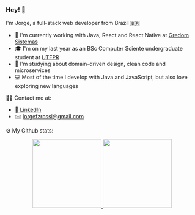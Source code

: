 ### Hey! :wave:

I'm Jorge, a full-stack web developer from Brazil 🇧🇷

- 🚀 I'm currently working with Java, React and React Native at [Gredom Sistemas](https://www.gredom.com.br/)
- 🎓 I'm on my last year as an BSc Computer Sciente undergraduate student at [UTFPR](http://www.utfpr.edu.br/)
- 📘 I'm studying about domain-driven design, clean code and microservices
- 💻 Most of the time I develop with Java and JavaScript, but also love exploring new languages


🤝🏻 Contact me at:

- [:briefcase: LinkedIn](https://www.linkedin.com/in/jorgefzrossi/)
- ✉️ jorgefzrossi@gmail.com

⚙️ My Github stats:

<p align="center">
<a href="https://github.com/AVS1508">
  <img height="180em"  src="https://github-readme-stats.vercel.app/api?username=franzon&include_all_commits=true&count_private=true&show_icons=true&theme=tokyonight" />
  <img height="180em" src="https://github-readme-stats.vercel.app/api/top-langs/?username=franzon&layout=compact&theme=tokyonight&hide=dart"/>
</a>
</p>
